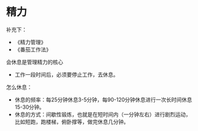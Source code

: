 # 精力


补充下：

- 《精力管理》
- 《番茄工作法》

会休息是管理精力的核心


- 工作一段时间后，必须要停止工作，去休息。

怎么休息：

- 休息的频率：每25分钟休息3-5分钟，每90-120分钟休息进行一次长时间休息15-30分钟。
- 休息的方式：间歇性锻炼，也就是在短时间内（一分钟左右）进行剧烈运动，比如短跑，跑楼梯，俯卧撑等，做完休息几分钟。



